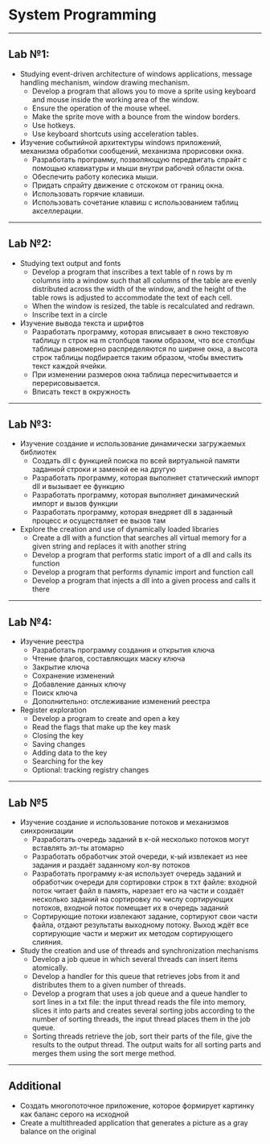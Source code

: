 # System Programming
---
## Lab №1:
  * Studying event-driven architecture of windows applications, message handling mechanism, window drawing mechanism.
    - Develop a program that allows you to move a sprite using keyboard and mouse inside the working area of the window. 
    - Ensure the operation of the mouse wheel. 
    - Make the sprite move with a bounce from the window borders. 
    - Use hotkeys. 
    - Use keyboard shortcuts using acceleration tables.
  * Изучение событийной архитектуры windows приложений, механизма обработки сообщений, механизма прорисовки окна.
    - Разработать программу, позволяющую передвигать спрайт с помощью клавиатуры и мыши внутри рабочей области окна. 
    - Обеспечить работу колесика мыши. 
    - Придать спрайту движение с отскоком от границ окна. 
    - Использовать горячие клавиши. 
    - Использовать сочетание клавиш с использованием таблиц акселлерации.
---
## Lab №2:
  * Studying text output and fonts
    - Develop a program that inscribes a text table of n rows by m columns into a window such that all columns of the table are evenly distributed across the width of the window, and the height of the table rows is adjusted to accommodate the text of each cell. 
    - When the window is resized, the table is recalculated and redrawn.
    - Inscribe text in a circle
  * Изучение вывода текста и шрифтов
    - Разработать программу, которая вписывает в окно текстовую таблицу n строк на m столбцов таким образом, что все столбцы таблицы равномерно распределяются по ширине окна, а высота строк таблицы подбирается таким образом, чтобы вместить текст каждой ячейки. 
    - При изменении размеров окна таблица пересчитывается и перерисовывается.
    - Вписать текст в окружность
---
## Lab №3:
  * Изучение создание и использование динамически загружаемых библиотек
    - Создать dll с функцией поиска по всей виртуальной памяти заданной строки и заменой ее на другую
    - Разработать программу, которая выполняет статический импорт dll и вызывает ее функцию
    - Разработать программу, которая выполняет динамический импорт и вызов функции
    - Разработать программу, которая внедряет dll в заданный процесс и осуществляет ее вызов там
  * Explore the creation and use of dynamically loaded libraries
    - Create a dll with a function that searches all virtual memory for a given string and replaces it with another string
    - Develop a program that performs static import of a dll and calls its function
    - Develop a program that performs dynamic import and function call
    - Develop a program that injects a dll into a given process and calls it there
---
## Lab №4:
  * Изучение реестра
    - Разработать программу создания и открытия ключа
    - Чтение флагов, составляющих маску ключа
    - Закрытие ключа
    - Сохранение изменений
    - Добавление данных ключу 
    - Поиск ключа
    - Дополнительно: отслеживание изменений реестра
  * Register exploration
    - Develop a program to create and open a key
    - Read the flags that make up the key mask
    - Closing the key
    - Saving changes
    - Adding data to the key 
    - Searching for the key
    - Optional: tracking registry changes
---
## Lab №5
  * Изучение создание и использование потоков и механизмов синхронизации
    - Разработать очередь заданий в к-ой несколько потоков могут вставлять эл-ты атомарно
    - Разработать обработчик этой очереди, к-ый извлекает из нее задания и раздаёт заданному кол-ву потоков
    - Разработать программу к-ая использует очередь заданий и обработчик очереди для сортировки строк в тхт файле: входной поток читает файл в память, нарезает его на части и создаёт несколько заданий на сортировку по числу сортирующих потоков, входной поток помещает их в очередь заданий
    - Сортирующие потоки извлекают задание, сортируют свои части файла, отдают результаты выходному потоку. Выход ждёт все сортирующие части и мержит их методом сортирующего слияния.
  * Study the creation and use of threads and synchronization mechanisms
    - Develop a job queue in which several threads can insert items atomically.
    - Develop a handler for this queue that retrieves jobs from it and distributes them to a given number of threads.
    - Develop a program that uses a job queue and a queue handler to sort lines in a txt file: the input thread reads the file into memory, slices it into parts and creates several sorting jobs according to the number of sorting threads, the input thread places them in the job queue.
    - Sorting threads retrieve the job, sort their parts of the file, give the results to the output thread. The output waits for all sorting parts and merges them using the sort merge method.
---
## Additional
  * Создать многопоточное приложение, которое формирует картинку как баланс серого на исходной
  * Create a multithreaded application that generates a picture as a gray balance on the original
